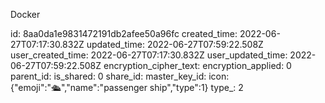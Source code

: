 Docker

id: 8aa0da1e9831472191db2afee50a96fc
created_time: 2022-06-27T07:17:30.832Z
updated_time: 2022-06-27T07:59:22.508Z
user_created_time: 2022-06-27T07:17:30.832Z
user_updated_time: 2022-06-27T07:59:22.508Z
encryption_cipher_text: 
encryption_applied: 0
parent_id: 
is_shared: 0
share_id: 
master_key_id: 
icon: {"emoji":"🛳️","name":"passenger ship","type":1}
type_: 2